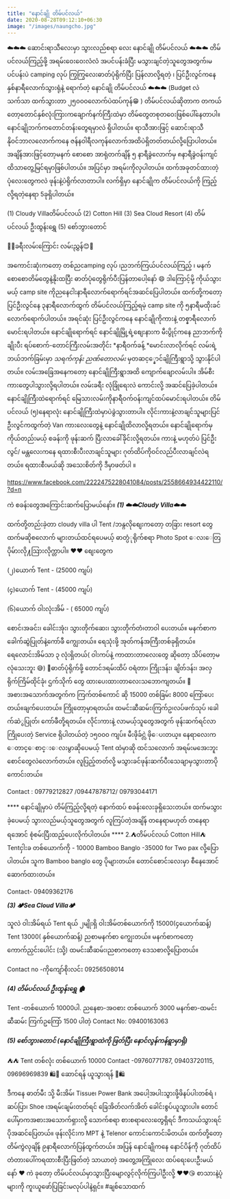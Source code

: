 ```yaml
---
title: "နောင်ချို တိမ်ပင်လယ်"
date: 2020-08-28T09:12:10+06:30
image: "/images/naungcho.jpg"
---
```

☁️☁️☁️ ဆောင်းရာသီလေးမှာ သွားလည်စရာ လေး  နောင်ချို တိမ်ပင်လယ် ☁️☁️☁️
တိမ်ပင်လယ်ကြည့်ဖို့ အရမ်းဝေးဝေးလံလံ အပင်ပန်းခံပြီး မသွားချင်တဲ့သူတွေအတွက်၊မပင်ပန်းပဲ camping လုပ် ကြွကြွလေးဓာတ်ပုံရိုက်ပြီး ပြန်လာလို့ရတဲ့ ၊ ပြင်ဦးလွင်ကနေ နှစ်နာရီလောက်သွားရုံနဲ့ ရောက်တဲ့ နောင်ချို တိမ်ပင်လယ် ☁️☁️☁️ (Budget လဲ သက်သာ ထက်သွားတာ ၂၅၀၀၀လောက်ပဲထပ်ကုန်😁 ) 
တိမ်ပင်လယ်ဆိုတာက တကယ်တော့တောင်နှစ်လုံးကြားကချောက်နက်ကြီးထဲမှာ တိမ်တွေတစုတဝေးဖြစ်ပေါ်နေတာပါ။ နောင်ချိုဘက်ကတောင်တန်းတွေရမှာလဲ ရှိပါတယ်။ ရာသီအားဖြင့် ဆောင်းရာသီ နိုဝင်ဘာလလောက်ကနေ ဇန်နဝါရီလကုန်လောက်အထိပဲရှိတတ်တယ်လို့ပြောပါတယ်။အချိန်အားဖြင့်တော့မနက် စောစော အာရုံတက်ချိန် ၅ နာရီခွဲလောက်မှ ၈နာရီခွဲ၀န်းကျင်ထိသာတွေ့မြင်ရမှာဖြစ်ပါတယ်။
အပြင်မှာ အရမ်းကိုလှပါတယ်။ ထက်အခုတင်ထားတဲ့ ပုံလေးတွေကလဲ ဖုန်းနဲ့ပဲရိုက်လာတာပါ။
လက်ရှိမှာ နောင်ချိုက တိမ်ပင်လယ်ကို ကြည့်လို့ရတဲ့နေရာ 5ခုရှိပါတယ်။

(1) Cloudy Villaတိမ်ပင်လယ်
(2) Cotton Hill
(3) Sea Cloud Resort
(4) တိမ်ပင်လယ် ဦးထွန်းရွှေ
(5) စော်ဘွားတောင်

🚗😊ခရီးလမ်းကြောင်း လမ်းညွှန်😊🚗


အကောင်းဆုံးကတော့ တစ်ညcamping လုပ် ၊ညဘက်ကြယ်ပင်လယ်ကြည့် ၊ မနက်စောစောတိမ်တွေနဲ့နိုးထပြီး ဓာတ်ပုံတွေရိုက်ပီးပြန်တာပေါ့နော် 😄
ဒါကြောင့်မို့ ကိုယ်သွားမယ့် camp site ကိုညနေငါးနာရီလောက်ရောက်ရင်အဆင်ပြေပါတယ်။
ထက်တို့ကတော့ ပြင်ဦးလွင်နေ ၃နာရီလောက်ထွက် တိမ်ပင်လယ်ကြည့်ရမဲ့ camp site ကို ၅နာရီမထိုးခင်လောက်ရောက်ပါတယ်။
အရင်ဆုံး ပြင်ဦးလွင်ကနေ နောင်ချိုကိုကားနဲ့  တစ္နာရီလောက်မောင်းရပါတယ်။
နောင်ချိုရောက်ရင် နောင်ချိုမြို့ရဲ့စျေးနားက မီးပွိုင့်ကနေ ညာဘက်ကိုချိုးပီး ရပ်စောက်-တောင်ကြီးလမ်းအတိုင်း *နာရီဝက်ခန့် *မောင်းလာလိုက်ရင် လမ်းရဲ့ ဘယ်ဘက်ခြမ်းမှာ *သရက်ကုန်း ညဏ်တောလမ်း* မှတဆင့္နောင်ချိုကြီးရွာသို့ သွားနိုင်ပါတယ်။ လမ်းအခြေအနေကတော့ နောင်ချိုကြီးရွာအထိ ကျောက်ချောလမ်းပါ။ အိမ်စီးကားတွေပါသွားလို့ရပါတယ်။ လမ်းခရီး လုံခြုံရေးလဲ ကောင်းလို့ အဆင်ပြေခဲ့ပါတယ်။နောင်ချိုကြီးထဲရောက်ရင် မြေသားလမ်းကိုနာရီဝက်ဝန်းကျင်ထပ်မောင်းရပါတယ်။ တိမ်ပင်လယ် (၅)နေရာလုံး နောင်ချိုကြီးထဲမှာပဲခွဲသွားတာပါ။ 
လိုင်းကားနဲ့လာချင်သူများပြင်ဦးလွင်ကထွက်တဲ့ Van ကားလေးတွေနဲ့ နောင်ချိုထိလာလို့ရတယ်။ နောင်ချိုရောက်မှ ကိုယ်တည်းမယ့် စခန်းကို ဖုန်းဆက် ပြီးလာခေါ်ခိုင်းလို့ရတယ်။ 
ကားနဲ့ မဟုတ်ပဲ ပြင်ဦးလွင်/ မန္တလေးကနေ ရထားစီးပီးလာချင်သူများ ဂုတ်ထိပ်ကိုဝင်လည်ပီးလာချင်လဲရတယ်။ ရထားစီးမယ်ဆို အသေးစိတ်ကို ဒီမှာဖတ်ပါ ။

https://www.facebook.com/2222475228041084/posts/2558664934422110/?d=n


ကဲ စခန်းတွေအကြောင်းဆက်ပြောမယ်နော်။
***(1) ☁️☁️Cloudy Villa☁️☁️***

ထက်တို့တည်းခဲ့တာ cloudy villa ပါ Tent /ဘန္ဂလိုစျေးကတော့ တခြား resort တွေထက်မဆိုစလောက် များတယ်ထင်ရပေမယ့် ဓာတ္ပံုရိုက်စရာ Photo Spot ေလးေတြပိုမ်ားလို႔သြားလိုက္တာပါ။ ❤️❤️
စျေးတွေက

(၂)ယောက် Tent - (25000  ကျပ်)

(၄)ယောက်  Tent - (45000 ကျပ်)

(၆)ယောက် ဝါးလုံးအိမ် - ( 65000 ကျပ်)

စောင်၊အခင်း၊ ခေါင်းအုံး၊ သွားတိုက်ဆေး၊ သွားတိုက်တံ၊တာဝါ ပေးတယ်။ မနက်စာကခေါက်ဆွဲပြုတ်နဲ့ကော်ဖီ ကျွေးတယ်။
ရေသုံးဖို့ အုတ်ကန်အကြီးတစ်ခုရှိတယ်။ ရေလောင်းအိမ်သာ ၃ လုံးရှိတယ်( ဝါးကပ်နဲ့ ကာထားတာလေးတွေ ဆိုတော့ သိပ်တော့မလုံသေးဘူး 😅)
📸ဓာတ်ပုံရိုက်ဖို့ တောင်ဒရမ်းထိပ် ဝရံတာ၊ ကြိုးဒန်း၊ ချိတ်ဒန်း၊ အလှရိုက်ကြိမ်ထိုင်ခုံ၊ ဌက်သိုက် တွေ ထားပေးထားတာလေးသဘောကျတယ်။ 📸
အစားအသောက်အတွက်က 
ကြက်တစ်ကောင် ဆို 15000 တစ်ခြမ်း 8000
ကြော်ပေးတယ်။ချက်ပေးတယ်။ ကြိုတော့မှာရတယ်။
ထမင်းဆီဆမ်း၊ကြက်ဥ၊လပ်ဖက်သုပ် ၊ခေါက်ဆဲွပြုတ်၊ ကော်ဖီတို့ရတယ်။ လိုင်းကားနဲ့ လာမယ့်သူတွေအတွက် ဖုန်းဆက်ရင်လာကြိုပေးတဲ့ Service ရှိပါတယ်တဲ့ ၁၅၀၀၀ ကျပ်။ 
မီးဖိုခ်င္လဲ ဖိုေပးတယ္။ နေရာလေးက ေတာင္ေစာင္းေလးမွာဆိုပေမယ့် Tent ထဲမှာဆို ထင်သလောက် အရမ်းမအေးဘူး ​စောင်တွေလဲလောက်တယ်။
လူပြည့်တတ်လို့ မသွားခင်ဖုန်းဆက်ပီးသေချာမှသွားတာပိုကောင်းတယ်။

Contact : 09779212827 /09447878712/ 09793044171

**** နောင်ချိုမှာပဲ တိမ်ကြည့်လို့ရတဲ့ နောက်ထပ် စခန်းလေးခုရှိသေးတယ်။ ထက်မသွားခဲ့ပေမယ့် သွားလည်မယ့်သူတွေအတွက် လူကြပ်တဲ့အချိန် တနေရာမဟုတ် တနေရာရအောင် စုံစမ်းပြီးထည့်ပေးလိုက်ပါတယ်။  **** 
2.⛺️တိမ်ပင်လယ် Cotton Hill⛺️
Tentငှါးခ တစ်ယောက်ကို - 10000 
Bamboo Banglo -35000 for Two pax လို့ပြောပါတယ်။
သူက Bamboo banglo တွေ ပိုများတယ်။ တောင်စောင်းလေးမှာ စီနေအောင်ဆောက်ထားတယ်။


Contact- 09409362176


***(3) 🏕Sea Cloud Villa🏕***

သူလဲ ဝါးအိမ်ရယ် Tent ရယ် ၂မျိုးရှိ
ဝါးအိမ်တစ်ယောက်ကို 15000(၄ယောက်ဆန့်) Tent 13000( နှစ်ယောက်ဆန့်)
ညစာမနက်စာ ကျွေးတယ်။
မနက်စာကတော့ ကောက်ညှင်းပေါင်း (သို့) ထမင်းဆီဆမ်း၊ညစာကတော့ ဒေသစာလို့ပြောတယ်။

Contact no -ကိုကျော်စိုးလင်း 09256508014


***(4) တိမ်ပင်လယ် ဦးထွန်းရွှေ 🏚***

Tent -တစ်ယောက် 10000ပါ.
ညနေစာ-အဝစား တစ်ယောက် 3000
မနက်စာ-ထမင်းဆီဆမ်း ကြက်ဥကြော် 1500 ပါတဲ့ 
Contact No: 09400163063

***(5) စော်ဘွားတောင် (နောင်ချိုကြီးရွာထဲကို ဖြတ်ပြီး နောင်လွန်ကန်ရွာမှာရှိ)***

⛺️⛺️
Tent တစ်လုံး တစ်ယောက် 10000
Contact -09760771787, 09403720115, 09696969839
🛍🧼 ဆောင်ရန် ယူသွားရန် 🔦🛍

ဒီကနေ ဓာတ်မီး သို့ မီးအိမ်၊ Tissue၊ Power Bank အပေါ့အပါးသွားဖို့ဖိနပ်ပါးတစ်ရံ ၊ဆပ်ပြာ၊ Shoe ၊အရမ်းချမ်းတတ်ရင် ခြေအိတ်လက်အိတ် ခေါင်းစွပ်ယူသွားပါ။
တောင်ပေါ်မှာကအစားအသောက်ရှားလို့ သောက်စရာ စားစရာလေးတွေရှိရင် ဒီကသယ်သွားရင် ပိုအဆင်ပြေတယ်။
ဖုန်းလိုင်းက MPT နဲ့ Telenor ကောင်းကောင်းမိတယ်။ 
ထက်တို့တော့ တိမ်ကွဲလုချိန် ၉နာရီလောက်ပြန်ထွက်တယ်။ အပြန် နောင်ချိုကနေ နောင်ပိန်ကို ဂုတ်ထိပ်တံတားပေါ်ကရထားစီးပြီးဖြတ်တဲ့ သာယာတဲ့ အတွေ့အကြုံလေး ထပ်ရေးပေးဦးမယ်နော် ❤️
ကဲ ခုတော့ တိမ်ပင်လယ်မှာသွားပြီးမျောလွင့်လိုက်ကြပါဦးလို့ ❤️❤️😘
စာသားနဲ့ပုံများကို ကူးယူဖော်ပြခြင်းမလုပ်ပါနဲ့ရှင်။
#ချစ်သောထက်
